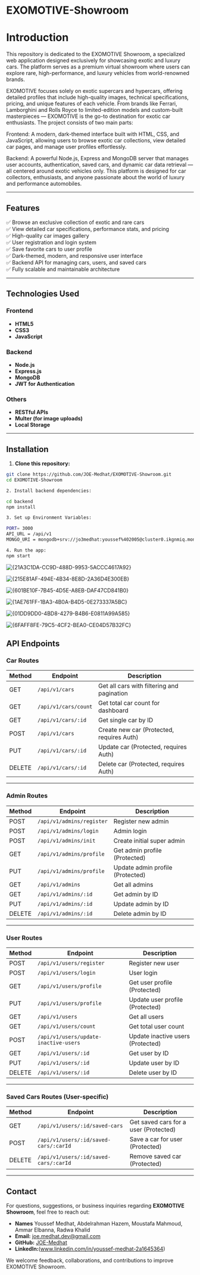 # EXOMOTIVE-Showroom
# Introduction
This repository is dedicated to the EXOMOTIVE Showroom, a specialized web application designed exclusively for showcasing exotic and luxury cars. The platform serves as a premium virtual showroom where users can explore rare, high-performance, and luxury vehicles from world-renowned brands.

EXOMOTIVE focuses solely on exotic supercars and hypercars, offering detailed profiles that include high-quality images, technical specifications, pricing, and unique features of each vehicle. From brands like Ferrari, Lamborghini and Rolls Royce to limited-edition models and custom-built masterpieces — EXOMOTIVE is the go-to destination for exotic car enthusiasts.
The project consists of two main parts:

Frontend: A modern, dark-themed interface built with HTML, CSS, and JavaScript, allowing users to browse exotic car collections, view detailed car pages, and manage user profiles effortlessly.

Backend: A powerful Node.js, Express and MongoDB server that manages user accounts, authentication, saved cars, and dynamic car data retrieval — all centered around exotic vehicles only.
This platform is designed for car collectors, enthusiasts, and anyone passionate about the world of luxury and performance automobiles.

---

## Features

✅ Browse an exclusive collection of exotic and rare cars  
✅ View detailed car specifications, performance stats, and pricing  
✅ High-quality car images gallery  
✅ User registration and login system  
✅ Save favorite cars to user profile  
✅ Dark-themed, modern, and responsive user interface  
✅ Backend API for managing cars, users, and saved cars  
✅ Fully scalable and maintainable architecture  

---

## Technologies Used

### Frontend
- **HTML5**
- **CSS3**
- **JavaScript**

### Backend
- **Node.js**
- **Express.js**
- **MongoDB**
- **JWT for Authentication**

### Others
- **RESTful APIs**
- **Multer (for image uploads)**
- **Local Storage**

---

## Installation

1. **Clone this repository:**

```bash
git clone https://github.com/JOE-Medhat/EXOMOTIVE-Showroom.git
cd EXOMOTIVE-Showroom

2. Install backend dependencies:

cd backend
npm install

3. Set up Environment Variables:

PORT= 3000
API_URL = /api/v1
MONGO_URI = mongodb+srv://jo3medhat:youssef%402005@cluster0.ikgnmiq.mongodb.net/?retryWrites=true&w=majority&appName=Cluster0

4. Run the app:
npm start

```

![{21A3C1DA-CC9D-488D-9953-5ACCC4617A92}](https://github.com/user-attachments/assets/17a9dddd-ee4f-475b-9908-1a6b46cb0730)

![{215E81AF-494E-4B34-8E8D-2A36D4E300EB}](https://github.com/user-attachments/assets/76c524fd-c4d0-42bf-baef-23005f9cc36e)

![{601BE10F-7B45-4D5E-A8EB-DAF47CD841B0}](https://github.com/user-attachments/assets/1c4705c9-a283-4cff-8736-a8e3ae28ff93)

![{1AE761FF-1BA3-4B0A-B4D5-0E273337A5BC}](https://github.com/user-attachments/assets/c2db0c46-a36f-420a-aa80-5d612bca360f)

![{01DD9DD0-4BD8-4279-B4B6-E0811A99A585}](https://github.com/user-attachments/assets/4705c72a-db97-4819-aea2-4964ef7b5e7c)

![{6FAFF8FE-79C5-4CF2-BEA0-CE04D57B32FC}](https://github.com/user-attachments/assets/e9157e1a-8c54-49ef-8fdb-582c4f5b51b8)

## API Endpoints

### Car Routes

| Method | Endpoint                    | Description                                   |
|--------|----------------------------|------------------------------------------------|
| GET    | `/api/v1/cars`             | Get all cars with filtering and pagination     |
| GET    | `/api/v1/cars/count`       | Get total car count for dashboard              |
| GET    | `/api/v1/cars/:id`         | Get single car by ID                           |
| POST   | `/api/v1/cars`             | Create new car (Protected, requires Auth)      |
| PUT    | `/api/v1/cars/:id`         | Update car (Protected, requires Auth)          |
| DELETE | `/api/v1/cars/:id`         | Delete car (Protected, requires Auth)          |

---

### Admin Routes

| Method | Endpoint                       | Description                        |
|--------|--------------------------------|------------------------------------|
| POST   | `/api/v1/admins/register`      | Register new admin                 |
| POST   | `/api/v1/admins/login`         | Admin login                        |
| POST   | `/api/v1/admins/init`          | Create initial super admin         |
| GET    | `/api/v1/admins/profile`       | Get admin profile (Protected)      |
| PUT    | `/api/v1/admins/profile`       | Update admin profile (Protected)   |
| GET    | `/api/v1/admins`               | Get all admins                     |
| GET    | `/api/v1/admins/:id`           | Get admin by ID                    |
| PUT    | `/api/v1/admins/:id`           | Update admin by ID                 |
| DELETE | `/api/v1/admins/:id`           | Delete admin by ID                 |

---

### User Routes

| Method | Endpoint                              | Description                        |
|--------|---------------------------------------|------------------------------------|
| POST   | `/api/v1/users/register`              | Register new user                  |
| POST   | `/api/v1/users/login`                 | User login                         |
| GET    | `/api/v1/users/profile`               | Get user profile (Protected)       |
| PUT    | `/api/v1/users/profile`               | Update user profile (Protected)    |
| GET    | `/api/v1/users`                       | Get all users                      |
| GET    | `/api/v1/users/count`                 | Get total user count               |
| POST   | `/api/v1/users/update-inactive-users` | Update inactive users (Protected)  |
| GET    | `/api/v1/users/:id`                   | Get user by ID                     |
| PUT    | `/api/v1/users/:id`                   | Update user by ID                  |
| DELETE | `/api/v1/users/:id`                   | Delete user by ID                  |

---

### Saved Cars Routes (User-specific)

| Method | Endpoint                                   | Description                          |
|--------|--------------------------------------------|--------------------------------------|
| GET    | `/api/v1/users/:id/saved-cars`             | Get saved cars for a user (Protected)|
| POST   | `/api/v1/users/:id/saved-cars/:carId`      | Save a car for user (Protected)      |
| DELETE | `/api/v1/users/:id/saved-cars/:carId`      | Remove saved car (Protected)         |

---

## Contact

For questions, suggestions, or business inquiries regarding **EXOMOTIVE Showroom**, feel free to reach out:

- **Names** Youssef Medhat, Abdelrahman Hazem, Moustafa Mahmoud, Ammar Elbanna, Radwa Khalid
- **Email:** joe.medhat.dev@gmail.com
- **GitHub:** [JOE-Medhat](https://github.com/JOE-Medhat)
- **LinkedIn:**(www.linkedin.com/in/youssef-medhat-2a1645364)

We welcome feedback, collaborations, and contributions to improve EXOMOTIVE Showroom.
